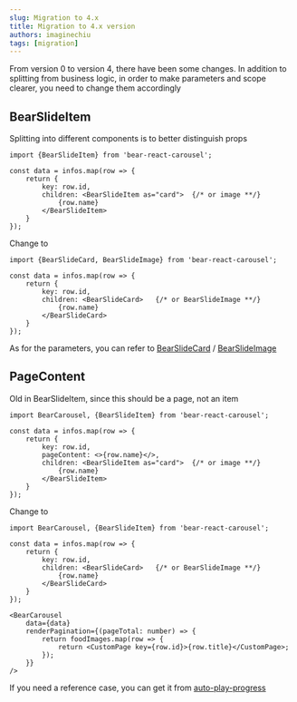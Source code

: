 ```yaml
---
slug: Migration to 4.x
title: Migration to 4.x version
authors: imaginechiu
tags: [migration]
---
```


From version 0 to version 4, there have been some changes. In addition to splitting from business logic, in order to make parameters and scope clearer, you need to change them accordingly

## BearSlideItem
Splitting into different components is to better distinguish props

```tsx
import {BearSlideItem} from 'bear-react-carousel';

const data = infos.map(row => {
    return {
        key: row.id,
        children: <BearSlideItem as="card">  {/* or image **/}
            {row.name}
        </BearSlideItem>
    }
});
```
Change to 

```tsx
import {BearSlideCard, BearSlideImage} from 'bear-react-carousel';

const data = infos.map(row => {
    return {
        key: row.id,
        children: <BearSlideCard>   {/* or BearSlideImage **/}
            {row.name}
        </BearSlideCard>
    }
});
```
As for the parameters, you can refer to [BearSlideCard](/docs/components/bear-slide-card) / [BearSlideImage](/docs/components/bear-slide-image)



## PageContent
Old in BearSlideItem, since this should be a page, not an item

```tsx
import BearCarousel, {BearSlideItem} from 'bear-react-carousel';

const data = infos.map(row => {
    return {
        key: row.id,
        pageContent: <>{row.name}</>,
        children: <BearSlideItem as="card">  {/* or image **/}
            {row.name}
        </BearSlideItem>
    }
});
```
Change to 


```tsx
import BearCarousel, {BearSlideItem} from 'bear-react-carousel';

const data = infos.map(row => {
    return {
        key: row.id,
        children: <BearSlideCard>   {/* or BearSlideImage **/}
            {row.name}
        </BearSlideCard>
    }
});

<BearCarousel
    data={data}
    renderPagination={(pageTotal: number) => {
        return foodImages.map(row => {
            return <CustomPage key={row.id}>{row.title}</CustomPage>;
        });
    }}
/>
```

If you need a reference case, you can get it from [auto-play-progress](/docs/examples/auto-play-progress)
